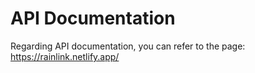 # API Documentation
Regarding API documentation, you can refer to the page: https://rainlink.netlify.app/